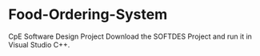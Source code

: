 # Food-Ordering-System
CpE Software Design Project 
Download the SOFTDES Project and run it in Visual Studio C++.


